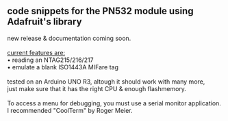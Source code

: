 ## code snippets for the PN532 module using Adafruit's library

new release & documentation coming soon.<br>
<br>
<ins>current features are: </ins> <br>
• reading an NTAG215/216/217<br>
• emulate a blank ISO1443A MIFare tag<br>
<br>
tested on an Arduino UNO R3, altough it should work with many more,<br> just make sure that it has the right CPU & enough flashmemory.<br>  
To access a menu for debugging, you must use a serial monitor application.<br> I recommended "CoolTerm" by Roger Meier.
